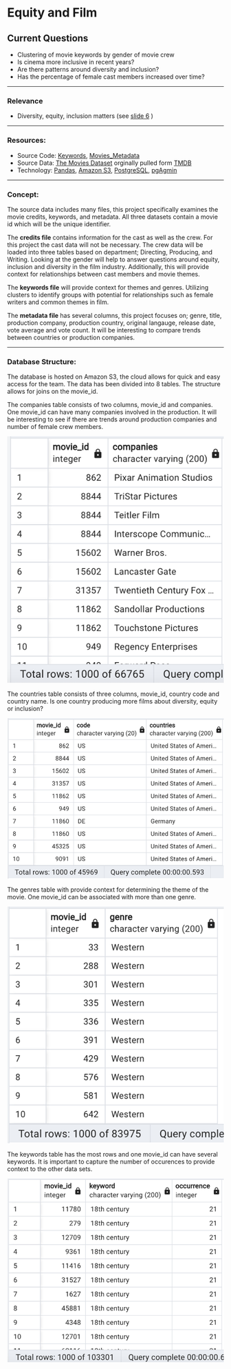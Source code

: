 # Equity and Film 

## Current Questions
* Clustering of movie keywords by gender of movie crew
* Is cinema more inclusive in recent years? 
* Are there patterns around diversity and inclusion? 
* Has the percentage of female cast members increased over time? 

---
### Relevance
* Diversity, equity, inclusion matters (see [slide 6](https://1drv.ms/p/s!AgY9SN2oit84kFzdyb4G3_nUja-r?e=r8Hg0Q)  )

---
### Resources:
* Source Code: [Keywords](keyword_ETL.ipynb), [Movies_Metadata](movies_metadata.ipynb)
* Source Data: [The Movies Dataset](https://www.kaggle.com/datasets/rounakbanik/the-movies-dataset?select=keywords.csv)
orginally pulled form [TMDB](https://www.themoviesdb.org)
* Technology: [Pandas](https://pandas.pydata.org/), [Amazon S3](https://aws.amazon.com/s3/?did=ap_card&trk=ap_card), [PostgreSQL](https://www.postgresql.org/), [pgAgmin](https://www.pgadmin.org/) 

---
### Concept:
The source data includes many files, this project specifically examines the movie credits, keywords, and metadata. All three datasets contain a movie id which will be the unique identifier.

The **credits file** contains information for the cast as well as the crew. For this project the cast data will not be necessary. The crew data will be loaded into three tables based on department; Directing, Producing, and Writing. Looking at the gender will help to answer questions around equity, inclusion and diversity in the film industry. Additionally, this will provide context for relationships between cast members and movie themes. 

The **keywords file** will provide context for themes and genres. Utilizing clusters to identify groups with potential for relationships such as female writers and common themes in film. 

The **metadata file** has several columns, this project focuses on; genre, title, production company, production country, original langauge, release date, vote average and vote count. It will be interesting to compare trends between countries or production companies. 

---
### Database Structure:

The database is hosted on Amazon S3, the cloud allows for quick and easy access for the team. The data has been divided into 8 tables. The structure allows for joins on the movie_id. 

The companies table consists of two columns, movie_id and companies. One movie_id can have many companies involved in the production. It will be interesting to see if there are trends around production companies and number of female crew members. 

 ![Production Companies](Images/companies_table.png)


The countries table consists of three columns, movie_id, country code and country name. Is one country producing more films about diversity, equity or inclusion? 

 ![Production Countries](Images/countries_table.png)


The genres table with provide context for determining the theme of the movie. One movie_id can be associated with more than one genre. 

 ![Genres](Images/genre_table.png)


The keywords table has the most rows and one movie_id can have several keywords. It is important to capture the number of occurences to provide context to the other data sets. 

 ![Keywords](Images/keywords_table.png)
